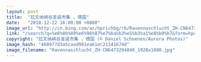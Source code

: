 ```yaml
---
layout: post
title:  "拉文纳峡谷圣诞市集 ，德国"
date:   "2018-12-22 16:00:00 +0800"
image_url: "http://cn.bing.com/az/hprichbg/rb/Ravennaschlucht_ZH-CN6473294840_1920x1080.jpg"
link: "/search?q=%e6%8b%89%e6%96%87%e7%ba%b3%e5%b3%a1%e8%b0%b7&form=hpcapt&mkt=zh-cn"
copyright: "拉文纳峡谷圣诞市集 ，德国 (© Daniel Schoenen/Aurora Photos)"
image_hash: "468977d3a5caad981ea61ec21141674d"
image_filename: "Ravennaschlucht_ZH-CN6473294840_1920x1080.jpg"
---
```

